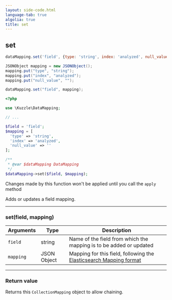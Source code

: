 ```yaml
---
layout: side-code.html
language-tab: true
algolia: true
title: set
---
```


## set

```js
dataMapping.set('field', {type: 'string', index: 'analyzed', null_value: ''});
```

```java
JSONObject mapping = new JSONObject();
mapping.put("type", "string");
mapping.put("index", "analyzed");
mapping.put("null_value", "");

dataMapping.set("field", mapping);
```

```php
<?php

use \Kuzzle\DataMapping;

// ...

$field = 'field';
$mapping = [
  'type' => 'string',
  'index' => 'analyzed',
  'null_value' => ''
];

/**
 * @var $dataMapping DataMapping
 */
$dataMapping->set($field, $mapping);
```

<aside class="notice">Changes made by this function won't be applied until you call the <code>apply</code> method</aside>

Adds or updates a field mapping.

---

### set(field, mapping)

| Arguments | Type | Description |
|---------------|---------|----------------------------------------|
| ``field`` | string | Name of the field from which the mapping is to be added or updated |
| ``mapping`` | JSON Object | Mapping for this field, following the [Elasticsearch Mapping format](https://www.elastic.co/guide/en/elasticsearch/reference/5.x/mapping.html)

---

### Return value

Returns this `CollectionMapping` object to allow chaining.
